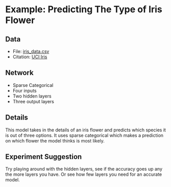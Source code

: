 # Example: Predicting The Type of Iris Flower

## Data
- File: [iris_data.csv](iris_data.csv)
- Citation: [UCI Iris](https://archive.ics.uci.edu/dataset/53/iris)

## Network
- Sparse Categorical
- Four inputs
- Two hidden layers
- Three output layers

## Details
This model takes in the details of an iris flower and predicts which species it is out of three options. It uses sparse categorical which makes a prediction on which flower the model thinks is most likely.

## Experiment Suggestion
Try playing around with the hidden layers, see if the accuracy goes up any the more layers you have. Or see how few layers you need for an accurate model. 
